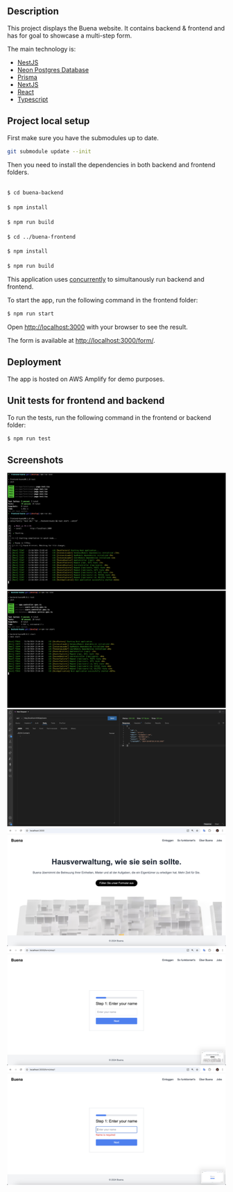 ## Description

This project displays the Buena website. It contains backend & frontend and has for goal to showcase a multi-step form.

The main technology is:

- [NestJS](https://nestjs.com/)
- [Neon Postgres Database](https://console.neon.tech/)
- [Prisma](https://www.prisma.io/)
- [NextJS](https://nextjs.org/)
- [React](https://react.dev/)
- [Typescript](https://console.neon.tech/)

## Project local setup

First make sure you have the submodules up to date.

```bash
git submodule update --init
```

Then you need to install the dependencies in both backend and frontend folders.

```bash

$ cd buena-backend

$ npm install

$ npm run build

$ cd ../buena-frontend

$ npm install

$ npm run build

```

This application uses [concurrently](https://www.npmjs.com/package/concurrently) to simultanously run backend and frontend.

To start the app, run the following command in the frontend folder:

```bash
$ npm run start
```

Open [http://localhost:3000](http://localhost:3000) with your browser to see the result.

The form is available at [http://localhost:3000/form/](http://localhost:3000/form/).

## Deployment

The app is hosted on AWS Amplify for demo purposes. 

## Unit tests for frontend and backend

To run the tests, run the following command in the frontend or backend folder:

```bash
$ npm run test
```

## Screenshots

![start client](./assets/start_and_test_client.png)
![start server](./assets/start_and_test_server.png)
![GET request](./assets/GET_request.png)
![UI](./assets/ui_client.png)
![UI form step 1](./assets/ui_client_form_step1.png)
![UI form error](./assets/ui_client_form_error.png)
